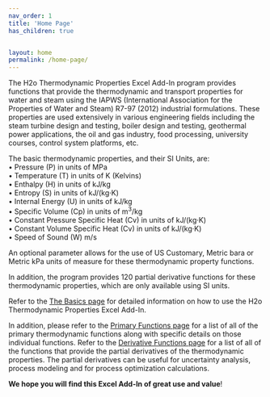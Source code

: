 ```yaml
---
nav_order: 1
title: 'Home Page'
has_children: true


layout: home
permalink: /home-page/
---
```

The H2o Thermodynamic Properties Excel Add-In program provides functions that provide the thermodynamic and transport properties for water and steam using the IAPWS (International Association for the Properties of Water and Steam) R7-97 (2012) industrial formulations. These properties are used extensively in various engineering fields including the steam turbine design and testing, boiler design and testing, geothermal power applications, the oil and gas industry, food processing, university courses, control system platforms, etc.

The basic thermodynamic properties, and their SI Units, are:  
• Pressure (P) in units of MPa  
• Temperature (T) in units of K (Kelvins)  
• Enthalpy (H) in units of kJ/kg  
• Entropy (S) in units of kJ/(kg·K)  
• Internal Energy (U) in units of kJ/kg  
• Specific Volume (Cp) in units of m<sup>3</sup>/kg  
• Constant Pressure Specific Heat (Cv) in units of kJ/(kg·K)  
• Constant Volume Specific Heat (Cv) in units of kJ/(kg·K)  
• Speed of Sound (W) m/s

An optional parameter allows for the use of US Customary, Metric bara or Metric kPa units of measure for these thermodynamic property functions.

In addition, the program provides 120 partial derivative functions for these thermodynamic properties, which are only available using SI units.

Refer to the [The Basics page](https://h2othermo.com/home-page/the_basics/) for detailed information on how to use the H2o Thermodynamic Properties Excel Add-In.

In addition, please refer to the [Primary Functions page](https://h2othermo.com/home-page/primary_functions/) for a list of all of the primary thermodynamic functions along with specific details on those individual functions.  Refer to the [Derivative Functions page](https://h2othermo.com/home-page/derivative_functions/) for a list of all of the functions that provide the partial derivatives of the thermodynamic properties.  The partial derivatives can be useful for uncertainty analysis, process modeling and for process optimization calculations.

**We hope you will find this Excel Add-In of great use and value**!